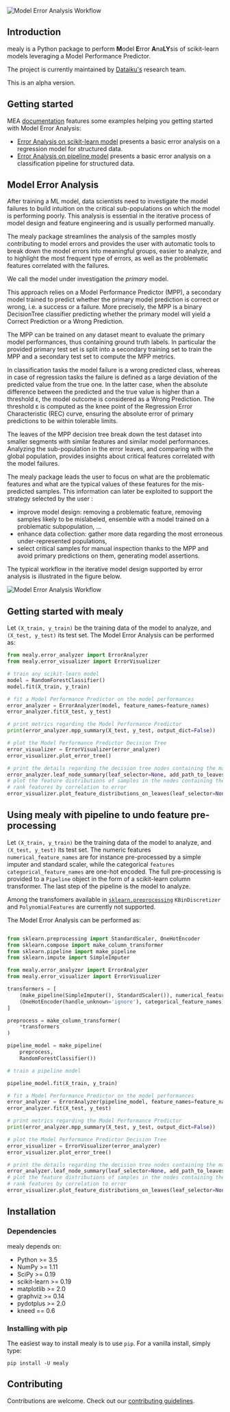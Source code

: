 ![Model Error Analysis Workflow](https://raw.githubusercontent.com/dataiku/mealy/main/doc/_static/Logo_mealy_final.png)

## Introduction

mealy is a Python package to perform **M**odel **E**rror **A**na**LY**sis of scikit-learn models leveraging a Model Performance Predictor.

The project is currently maintained by [Dataiku's](https://www.dataiku.com/) research team.

This is an alpha version.

## Getting started

MEA [documentation](https://dataiku.github.io/mealy/) features some examples helping you getting started with Model Error Analysis:
* [Error Analysis on scikit-learn model](https://dataiku.github.io/mealy/auto_examples/plot_mealy.html) presents a basic error analysis on a regression model for structured data.
* [Error Analysis on pipeline model](https://dataiku.github.io/mealy/auto_examples/plot_mealy_pipeline.html) presents a basic error analysis on a classification pipeline for structured data.

## Model Error Analysis

After training a ML model, data scientists need to investigate the model failures to build intuition on the critical sub-populations 
on which the model is performing poorly. This analysis is essential in the iterative process of model design and feature engineering 
and is usually performed manually. 

The mealy package streamlines the analysis of the samples mostly contributing to model errors and provides the user with 
automatic tools to break down the model errors into meaningful groups, easier to analyze, and to highlight the most frequent 
type of errors, as well as the problematic features correlated with the failures.

We call the model under investigation the _primary_ model.

This approach relies on a Model Performance Predictor (MPP), a secondary model trained to predict whether the primary 
model prediction is correct or wrong, i.e. a success or a failure. More precisely, the MPP is a binary DecisionTree classifier 
predicting whether the primary model will yield a Correct Prediction or a Wrong Prediction. 

The MPP can be trained on any dataset meant to evaluate the primary model performances, thus containing ground truth labels. 
In particular the provided primary test set is split into a secondary training set to train the MPP and a secondary test set 
to compute the MPP metrics.

In classification tasks the model failure is a wrong predicted class, whereas in case of regression tasks the failure is 
defined as a large deviation of the predicted value from the true one. In the latter case, when the absolute difference 
between the predicted and the true value is higher than a threshold ε, the model outcome is considered as a Wrong Prediction. 
The threshold ε is computed as the knee point of the Regression Error Characteristic (REC) curve, ensuring the absolute error 
of primary predictions to be within tolerable limits. 

The leaves of the MPP decision tree break down the test dataset into smaller segments with similar features and similar 
model performances. Analyzing the sub-population in the error leaves, and comparing with the global population, provides 
insights about critical features correlated with the model failures.

The mealy package leads the user to focus on what are the problematic features and what are the typical values of these features 
for the mis-predicted samples. This information can later be exploited to support the strategy selected by the user :
* improve model design: removing a problematic feature, removing samples likely to be mislabeled, ensemble with a model trained 
on a problematic subpopulation, ...
* enhance data collection: gather more data regarding the most erroneous under-represented populations,
* select critical samples for manual inspection thanks to the MPP and avoid primary predictions on them, generating model assertions. 

The typical workflow in the iterative model design supported by error analysis is illustrated in the figure below.

![Model Error Analysis Workflow](https://raw.githubusercontent.com/dataiku/mealy/main/doc/_static/mealy_flow.png?token=ACQTHLPSN7JU6AXC6OJRL4S7W2PXA)

## Getting started with mealy

Let `(X_train, y_train)` be the training data of the model to analyze, and `(X_test, y_test)` its test set.
The Model Error Analysis can be performed as:

```python
from mealy.error_analyzer import ErrorAnalyzer
from mealy.error_visualizer import ErrorVisualizer

# train any scikit-learn model
model = RandomForestClassifier()
model.fit(X_train, y_train)

# fit a Model Performance Predictor on the model performances
error_analyzer = ErrorAnalyzer(model, feature_names=feature_names)
error_analyzer.fit(X_test, y_test)

# print metrics regarding the Model Performance Predictor
print(error_analyzer.mpp_summary(X_test, y_test, output_dict=False))

# plot the Model Performance Predictor Decision Tree
error_visualizer = ErrorVisualizer(error_analyzer)
error_visualizer.plot_error_tree()

# print the details regarding the decision tree nodes containing the majority of errors
error_analyzer.leaf_node_summary(leaf_selector=None, add_path_to_leaves=True, print_summary=True);
# plot the feature distributions of samples in the nodes containing the majority of errors
# rank features by correlation to error
error_visualizer.plot_feature_distributions_on_leaves(leaf_selector=None, top_k_features=3)

```


## Using mealy with pipeline to undo feature pre-processing

Let `(X_train, y_train)` be the training data of the model to analyze, and `(X_test, y_test)` its test set.
The numeric features `numerical_feature_names` are for instance pre-processed by a simple imputer and standard scaler, 
while the categorical `features categorical_feature_names` are one-hot encoded. 
The full pre-processing is provided to a `Pipeline` object in the form of a scikit-learn column transformer.
The last step of the pipeline is the model to analyze.

Among the transfomers available in [`sklearn.preprocessing`](https://scikit-learn.org/stable/modules/classes.html#module-sklearn.preprocessing) 
`KBinDiscretizer` and `PolynomialFeatures` are currently not supported.

The Model Error Analysis can be performed as:

```python

from sklearn.preprocessing import StandardScaler, OneHotEncoder
from sklearn.compose import make_column_transformer
from sklearn.pipeline import make_pipeline
from sklearn.impute import SimpleImputer

from mealy.error_analyzer import ErrorAnalyzer
from mealy.error_visualizer import ErrorVisualizer

transformers = [
    (make_pipeline(SimpleImputer(), StandardScaler()), numerical_feature_names),
    (OneHotEncoder(handle_unknown='ignore'), categorical_feature_names)
]

preprocess = make_column_transformer(
    *transformers
)

pipeline_model = make_pipeline(
    preprocess,
    RandomForestClassifier())

# train a pipeline model

pipeline_model.fit(X_train, y_train)

# fit a Model Performance Predictor on the model performances
error_analyzer = ErrorAnalyzer(pipeline_model, feature_names=feature_names)
error_analyzer.fit(X_test, y_test)

# print metrics regarding the Model Performance Predictor
print(error_analyzer.mpp_summary(X_test, y_test, output_dict=False))

# plot the Model Performance Predictor Decision Tree
error_visualizer = ErrorVisualizer(error_analyzer)
error_visualizer.plot_error_tree()

# print the details regarding the decision tree nodes containing the majority of errors
error_analyzer.leaf_node_summary(leaf_selector=None, add_path_to_leaves=True, print_summary=True);
# plot the feature distributions of samples in the nodes containing the majority of errors
# rank features by correlation to error
error_visualizer.plot_feature_distributions_on_leaves(leaf_selector=None, top_k_features=3)

```

## Installation

### Dependencies

mealy depends on:
- Python >= 3.5
- NumPy >= 1.11
- SciPy >= 0.19
- scikit-learn >= 0.19
- matplotlib >= 2.0 
- graphviz >= 0.14
- pydotplus >= 2.0
- kneed == 0.6

### Installing with pip

The easiest way to install mealy is to use `pip`. For a vanilla install, simply type:

    pip install -U mealy


## Contributing

Contributions are welcome. Check out our [contributing guidelines](CONTRIBUTING.md).
